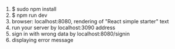 1. $ sudo npm install
2. $ npm run dev
3. browser: localhost:8080, rendering of "React simple starter" text 
4. run your server by localhost:3090 address
5. sign in with wrong data by localhost:8080/signin
6. displaying error message 
